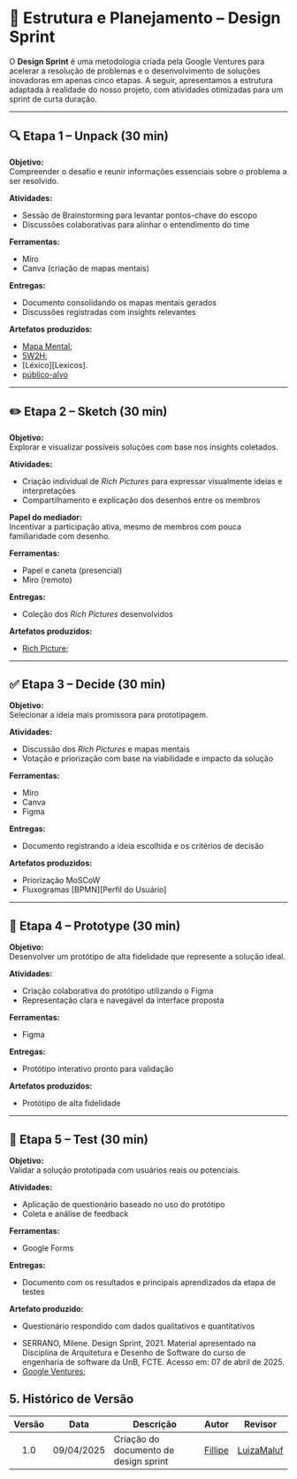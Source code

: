 # 🧠 Estrutura e Planejamento – Design Sprint

O **Design Sprint** é uma metodologia criada pela Google Ventures para acelerar a resolução de problemas e o desenvolvimento de soluções inovadoras em apenas cinco etapas. A seguir, apresentamos a estrutura adaptada à realidade do nosso projeto, com atividades otimizadas para um sprint de curta duração.

---

## 🔍 Etapa 1 – Unpack (30 min)

**Objetivo:**  
Compreender o desafio e reunir informações essenciais sobre o problema a ser resolvido.

**Atividades:**  
- Sessão de Brainstorming para levantar pontos-chave do escopo  
- Discussões colaborativas para alinhar o entendimento do time

**Ferramentas:**  
- Miro  
- Canva (criação de mapas mentais)

**Entregas:**  
- Documento consolidando os mapas mentais gerados  
- Discussões registradas com insights relevantes

**Artefatos produzidos:**  
- [Mapa Mental][Mapa_mental]; 
- [5W2H][5W2H];  
- [Léxico][Lexicos].  
- [público-alvo][Publico-Alvo]

---

## ✏️ Etapa 2 – Sketch (30 min)

**Objetivo:**  
Explorar e visualizar possíveis soluções com base nos insights coletados.

**Atividades:**  
- Criação individual de *Rich Pictures* para expressar visualmente ideias e interpretações  
- Compartilhamento e explicação dos desenhos entre os membros

**Papel do mediador:**  
Incentivar a participação ativa, mesmo de membros com pouca familiaridade com desenho.

**Ferramentas:**  
- Papel e caneta (presencial)  
- Miro (remoto)

**Entregas:**  
- Coleção dos *Rich Pictures* desenvolvidos

**Artefatos produzidos:**  
- [Rich Picture][Rich_Picture];

---

## ✅ Etapa 3 – Decide (30 min)

**Objetivo:**  
Selecionar a ideia mais promissora para prototipagem.

**Atividades:**  
- Discussão dos *Rich Pictures* e mapas mentais  
- Votação e priorização com base na viabilidade e impacto da solução

**Ferramentas:**  
- Miro  
- Canva  
- Figma

**Entregas:**  
- Documento registrando a ideia escolhida e os critérios de decisão

**Artefatos produzidos:**  
- Priorização MoSCoW  
- Fluxogramas [BPMN][Perfil do Usuário]

---

## 🧪 Etapa 4 – Prototype (30 min)

**Objetivo:**  
Desenvolver um protótipo de alta fidelidade que represente a solução ideal.

**Atividades:**  
- Criação colaborativa do protótipo utilizando o Figma  
- Representação clara e navegável da interface proposta

**Ferramentas:**  
- Figma

**Entregas:**  
- Protótipo interativo pronto para validação

**Artefatos produzidos:**  
- Protótipo de alta fidelidade

---

## 👥 Etapa 5 – Test (30 min)

**Objetivo:**  
Validar a solução prototipada com usuários reais ou potenciais.

**Atividades:**  
- Aplicação de questionário baseado no uso do protótipo  
- Coleta e análise de feedback

**Ferramentas:**  
- Google Forms

**Entregas:**  
- Documento com os resultados e principais aprendizados da etapa de testes

**Artefato produzido:**  
- Questionário respondido com dados qualitativos e quantitativos
</div>

- SERRANO, Milene. Design Sprint, 2021. Material apresentado na Disciplina de Arquitetura e Desenho de Software do curso de engenharia de software da UnB, FCTE. Acesso em: 07 de abril de 2025.
- [Google Ventures](http://www.gv.com/sprint/);

## 5. Histórico de Versão

| Versão | Data | Descrição | Autor | Revisor | 
| :----: | :--: | --------- | ----------- | ------ | 
| 1.0  | 09/04/2025 | Criação do documento de design sprint | [Fillipe](https://github.com/fillipeb50)  | [LuizaMaluf](https://github.com/LuizaMaluf) | 

</div>

[Mapa_mental]: Base/1.2.1.Mapa-mental.md
[5W2H]: Base/1.2.3.5W2H.md
[Publico-Alvo]: Base/1.2.5.Publico-Alvo.md
[Rich_Picture]: Base/1.2.2.RichPicture.md
[Léxicos]: Base/1.2.4.Lexicos.md
[BPMN]: Base/1.3.ModelagemBPMN.md
[Questionario]: Base/elicitacao/questionario/questionario.md
